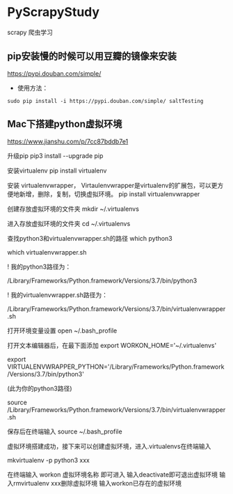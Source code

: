 # PyScrapyStudy
scrapy 爬虫学习

## pip安装慢的时候可以用豆瓣的镜像来安装
https://pypi.douban.com/simple/

- 使用方法：
```
sudo pip install -i https://pypi.douban.com/simple/ saltTesting
```

## Mac下搭建python虚拟环境
https://www.jianshu.com/p/7cc87bddb7e1

升级pip
pip3 install --upgrade pip

安装virtualenv
pip install virtualenv

安装 virtualenvwrapper， Virtaulenvwrapper是virtualenv的扩展包，可以更方便地新增，删除，复制，切换虚拟环境。
pip install virtualenvwrapper

创建存放虚拟环境的文件夹
mkdir ~/.virtualenvs

进入存放虚拟环境的文件夹
cd ~/.virtualenvs

查找python3和virtualenvwrapper.sh的路径
which python3

which virtualenvwrapper.sh

! 我的python3路径为：

/Library/Frameworks/Python.framework/Versions/3.7/bin/python3

! 我的virtualenvwrapper.sh路径为：

/Library/Frameworks/Python.framework/Versions/3.7/bin/virtualenvwrapper.sh

打开环境变量设置
open ~/.bash_profile

打开文本编辑器后，在最下面添加
export WORKON_HOME='~/.virtualenvs'

export VIRTUALENVWRAPPER_PYTHON='/Library/Frameworks/Python.framework/Versions/3.7/bin/python3'

(此为你的python3路径)

source /Library/Frameworks/Python.framework/Versions/3.7/bin/virtualenvwrapper.sh

保存后在终端输入
source ~/.bash_profile

虚拟环境搭建成功，接下来可以创建虚拟环境，进入.virtualenvs在终端输入

mkvirtualenv -p python3 xxx

在终端输入 workon 虚拟环境名称 即可进入
输入deactivate即可退出虚拟环境
输入rmvirtualenv xxx删除虚拟环境
输入workon已存在的虚拟环境